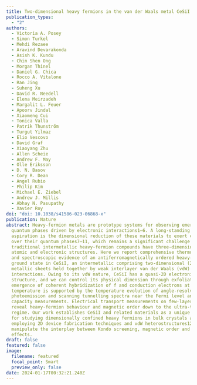 ```yaml
---
title: Two-dimensional heavy fermions in the van der Waals metal CeSiI
publication_types:
  - "2"
authors: 
  - Victoria A. Posey
  - Simon Turkel
  - Mehdi Rezaee
  - Aravind Devarakonda
  - Asish K. Kundu
  - Chin Shen Ong
  - Morgan Thinel
  - Daniel G. Chica
  - Rocco A. Vitalone
  - Ran Jing
  - Suheng Xu
  - David R. Needell
  - Elena Meirzadeh
  - Margalit L. Feuer
  - Apoorv Jindal
  - Xiaomeng Cui
  - Tonica Valla
  - Patrik Thunström
  - Turgut Yilmaz
  - Elio Vescovo
  - David Graf
  - Xiaoyang Zhu
  - Allen Scheie
  - Andrew F. May
  - Olle Eriksson
  - D. N. Basov
  - Cory R. Dean
  - Angel Rubio
  - Philip Kim
  - Michael E. Ziebel
  - Andrew J. Millis
  - Abhay N. Pasupathy
  - Xavier Roy
doi: "doi: 10.1038/s41586-023-06868-x"
publication: Nature
abstract: Heavy-fermion metals are prototype systems for observing emergent
  quantum phases driven by electronic interactions1–6. A long-standing
  aspiration is the dimensional reduction of these materials to exert control
  over their quantum phases7–11, which remains a significant challenge because
  traditional intermetallic heavy-fermion compounds have three-dimensional
  atomic and electronic structures. Here we report comprehensive thermodynamic
  and spectroscopic evidence of an antiferromagnetically ordered heavy-fermion
  ground state in CeSiI, an intermetallic comprising two-dimensional (2D)
  metallic sheets held together by weak interlayer van der Waals (vdW)
  interactions. Owing to its vdW nature, CeSiI has a quasi-2D electronic
  structure, and we can control its physical dimension through exfoliation. The
  emergence of coherent hybridization of f and conduction electrons at low
  temperature is supported by the temperature evolution of angle-resolved
  photoemission and scanning tunnelling spectra near the Fermi level and by heat
  capacity measurements. Electrical transport measurements on few-layer flakes
  reveal heavy-fermion behaviour and magnetic order down to the ultra-thin
  regime. Our work establishes CeSiI and related materials as a unique platform
  for studying dimensionally confined heavy fermions in bulk crystals and
  employing 2D device fabrication techniques and vdW heterostructures12 to
  manipulate the interplay between Kondo screening, magnetic order and proximity
  effects.
draft: false
featured: false
image:
  filename: featured
  focal_point: Smart
  preview_only: false
date: 2024-01-17T00:32:21.240Z
---
```

